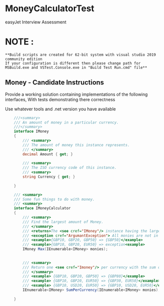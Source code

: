 # MoneyCalculatorTest

easyJet Interview Assessment 

# NOTE : 
	**Build scripts are created for 62-bit system with visual studio 2019 community edition
	If your configuration is different then please change path for MSBuild.exe and VSTest.Console.exe in "Build Test Run.cmd" file**

Money - Candidate Instructions 
------------------------------

Provide a working solution containing implementations of the following interfaces, With tests demonstrating there correctness

Use whatever tools and .net version you have available 

```csharp 
	///<summary>
	/// An amount of money in a particular currency.
	///</summary>
	interface IMoney
	{
		/// <summary>
		/// The amount of money this instance represents. 
		/// </summary>
		decimal Amount { get; }
		
		/// <summary>
		/// The ISO currency code of this instance.
		/// <summary>
		string Currency { get; }
	
	}

	/// <summary>
	/// Some fun things to do with money.
	/// <summary>
	interface IMoneyCalculator
	{
		/// <summary>
		/// Find the largest amount of Money.
		/// </summary>
		/// <returns>The <see cref="IMoney"/> instance having the largest amount.</returns>
		/// <exception cref="ArgumantException"> All monies are not in the same currency.</exception>
		/// <example>{GBP10, GBP20, GBP50} => {GBP50}</example> 
		/// <example>{GBP10, GBP20, EUR50} => exception<example> 
		IMoney Max(IEnumerable<IMoney> monies);
		
		
		/// <summary>
		/// Return one <see cref="Imoney"/> per currency with the sum of all monies of the same currency.
		/// </summary>
		/// <example> {GBP10, GBP20, GBP50} => {GBP80}</example>
		/// <example> {GBP10, GBP20, EUR50} => {GBP30, EUR50}</example>
		/// <example> {GBP10, USD20, EUR50} => {GBP10, USD20, EUR50}</example>
		IEnumerable<IMoney> SumPerCurrency(IEnumerable<IMoney> monies);
		
	}


